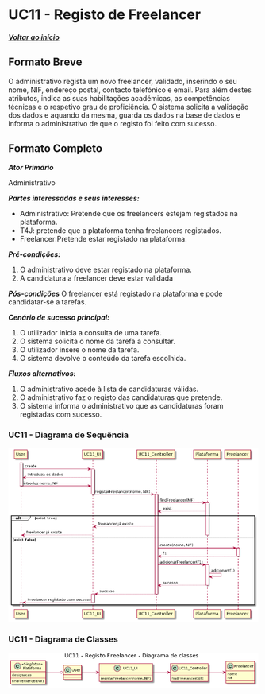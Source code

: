 # UC11 - Registo de Freelancer

##### [Voltar ao início](https://github.com/ajorgesantosp/upskill_java1_g1/blob/main/README.md)

## Formato Breve

O administrativo regista um novo freelancer, validado, inserindo o seu nome, NIF, endereço postal, contacto telefónico e email. Para além destes atributos, indica as suas habilitações académicas, as competências técnicas e o respetivo grau de proficiência. O sistema solicita a validação dos dados e aquando da mesma, guarda os dados na base de dados e informa o administrativo de que o registo foi feito com sucesso.

## Formato Completo

**_Ator Primário_**

Administrativo

**_Partes interessadas e seus interesses:_**

- Administrativo: Pretende que os freelancers estejam registados na plataforma.
- T4J: pretende que a plataforma tenha freelancers registados.
- Freelancer:Pretende estar registado na plataforma.

**_Pré-condições:_**

1. O administrativo deve estar registado na plataforma.
2. A candidatura a freelancer deve estar validada

**_Pós-condições_**
O freelancer está registado na plataforma e pode candidatar-se a tarefas.

**_Cenário de sucesso principal:_**

1. O utilizador inicia a consulta de uma tarefa.
2. O sistema solicita o nome da tarefa a consultar.
3. O utilizador insere o nome da tarefa.
4. O sistema devolve o conteúdo da tarefa escolhida.

**_Fluxos alternativos:_**

1. O administrativo acede à lista de candidaturas válidas.
2. O administrativo faz o registo das candidaturas que pretende.
3. O sistema informa o administrativo que as candidaturas foram registadas com sucesso.

### UC11 - Diagrama de Sequência

![UC10-SSD](UC11–RegistodeFreelancer.png)

### UC11 - Diagrama de Classes

![UC10-SSD](UC11–RegistodeFreelancer-DiagramadeClasses.png)
